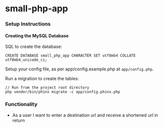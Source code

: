 # small-php-app

### Setup Instructions

#### Creating the MySQL Database

SQL to create the database:
```
CREATE DATABASE small_php_app CHARACTER SET utf8mb4 COLLATE utf8mb4_unicode_ci;
```

Setup your config file, as per app/config.example.php at ```app/config.php```.

Run a migration to create the tables:
```
// Run from the project root directory
php vendor/bin/phinx migrate -c app/config.phinx.php
```

### Functionality

* As a user I want to enter a destination url and receive a shortened url in return
